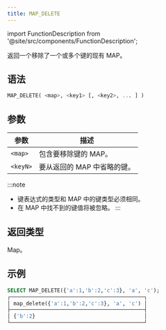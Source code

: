 ```yaml
---
title: MAP_DELETE
---
```

import FunctionDescription from '@site/src/components/FunctionDescription';

<FunctionDescription description="引入或更新：v1.2.547"/>

返回一个移除了一个或多个键的现有 MAP。

## 语法

```sql
MAP_DELETE( <map>, <key1> [, <key2>, ... ] )
```

## 参数

| 参数       | 描述                                       |
|-----------|------------------------------------------|
| `<map>`   | 包含要移除键的 MAP。                      |
| `<keyN>`  | 要从返回的 MAP 中省略的键。               |

:::note
- 键表达式的类型和 MAP 中的键类型必须相同。
- 在 MAP 中找不到的键值将被忽略。
:::

## 返回类型

Map。

## 示例

```sql
SELECT MAP_DELETE({'a':1,'b':2,'c':3}, 'a', 'c');
┌───────────────────────────────────────────┐
│ map_delete({'a':1,'b':2,'c':3}, 'a', 'c') │
├───────────────────────────────────────────┤
│ {'b':2}                                   │
└───────────────────────────────────────────┘
```